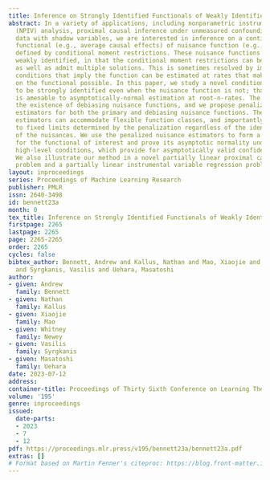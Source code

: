 ```yaml
---
title: Inference on Strongly Identified Functionals of Weakly Identified Functions
abstract: In a variety of applications, including nonparametric instrumental variable
  (NPIV) analysis, proximal causal inference under unmeasured confounding, and missing-not-at-random
  data with shadow variables, we are interested in inference on a continuous linear
  functional (e.g., average causal effects) of nuisance function (e.g., NPIV regression)
  defined by conditional moment restrictions. These nuisance functions are generally
  weakly identified, in that the conditional moment restrictions can be severely ill-posed
  as well as admit multiple solutions. This is sometimes resolved by imposing strong
  conditions that imply the function can be estimated at rates that make inference
  on the functional possible. In this paper, we study a novel condition for the functional
  to be strongly identified even when the nuisance function is not; that is, the functional
  is amenable to asymptotically-normal estimation at root-n-rates. The condition implies
  the existence of debiasing nuisance functions, and we propose penalized minimax
  estimators for both the primary and debiasing nuisance functions. The proposed nuisance
  estimators can accommodate flexible function classes, and importantly they can converge
  to fixed limits determined by the penalization regardless of the identifiability
  of the nuisances. We use the penalized nuisance estimators to form a debiased estimator
  for the functional of interest and prove its asymptotic normality under generic
  high-level conditions, which provide for asymptotically valid confidence intervals.
  We also illustrate our method in a novel partially linear proximal causal inference
  problem and a partially linear instrumental variable regression problem.
layout: inproceedings
series: Proceedings of Machine Learning Research
publisher: PMLR
issn: 2640-3498
id: bennett23a
month: 0
tex_title: Inference on Strongly Identified Functionals of Weakly Identified Functions
firstpage: 2265
lastpage: 2265
page: 2265-2265
order: 2265
cycles: false
bibtex_author: Bennett, Andrew and Kallus, Nathan and Mao, Xiaojie and Newey, Whitney
  and Syrgkanis, Vasilis and Uehara, Masatoshi
author:
- given: Andrew
  family: Bennett
- given: Nathan
  family: Kallus
- given: Xiaojie
  family: Mao
- given: Whitney
  family: Newey
- given: Vasilis
  family: Syrgkanis
- given: Masatoshi
  family: Uehara
date: 2023-07-12
address: 
container-title: Proceedings of Thirty Sixth Conference on Learning Theory
volume: '195'
genre: inproceedings
issued:
  date-parts:
  - 2023
  - 7
  - 12
pdf: https://proceedings.mlr.press/v195/bennett23a/bennett23a.pdf
extras: []
# Format based on Martin Fenner's citeproc: https://blog.front-matter.io/posts/citeproc-yaml-for-bibliographies/
---
```

